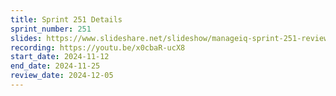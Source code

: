 ```yaml
---
title: Sprint 251 Details
sprint_number: 251
slides: https://www.slideshare.net/slideshow/manageiq-sprint-251-review-slide-deck/274786411
recording: https://youtu.be/x0cbaR-ucX8
start_date: 2024-11-12
end_date: 2024-11-25
review_date: 2024-12-05
---
```

